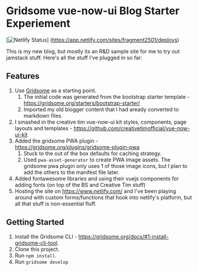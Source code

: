 # Gridsome vue-now-ui Blog Starter Experiement

[![Netlify Status](https://api.netlify.com/api/v1/badges/8fe47863-eb74-40df-ab56-9657968c15ec/deploy-status)]
(https://app.netlify.com/sites/fragment2501/deploys)

This is my new blog, but mostly its an R&D sample site for me to try out jamstack stuff.  Here's all the stuff I've plugged in so far:

## Features

1. Use [Gridsome](https://gridsome.org) as a starting point.
    1. The initial code was generated from the bootstrap starter template - https://gridsome.org/starters/bootstrap-starter/
    1. Imported my old blogger content that I had aready converted to markdown files.
1. I smashed in the creative tim vue-now-ui kit styles, components, page layouts and templates - https://github.com/creativetimofficial/vue-now-ui-kit
1. Added the gridsome PWA plugin - https://gridsome.org/plugins/gridsome-plugin-pwa 
    1. Stuck to the out of the box defaults for caching strategy. 
    1. Used `pwa-asset-generator` to create PWA image assets. The gridsome pwa plugin only uses 1 of those image icons, but I plan to add the others to the manifest file later.
1. Added fontawesome libraries and using their vuejs components for adding fonts (on top of the BS and Creative Tim stuff)
1. Hosting the site on https://www.netlify.com/ and I've been playing around with custom forms/functions that hook into netlify's platform, but all that stuff is non-essential fluff.

## Getting Started

1. Install the Gridsome CLI - https://gridsome.org/docs/#1-install-gridsome-cli-tool.
2. Clone this project.
3. Run `npm install`.
4. Run `gridsome develop`
